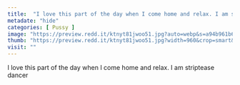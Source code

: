 ```yaml
---
title:  "I love this part of the day when I come home and relax. I am striptease dancer"
metadate: "hide"
categories: [ Pussy ]
image: "https://preview.redd.it/ktnyt81jwoo51.jpg?auto=webp&s=a94b961b656bde6d8b024da8fc0ba633b93b903e"
thumb: "https://preview.redd.it/ktnyt81jwoo51.jpg?width=960&crop=smart&auto=webp&s=959e14193987426d9e38bb63681706c573ed3179"
visit: ""
---
```

I love this part of the day when I come home and relax. I am striptease dancer
